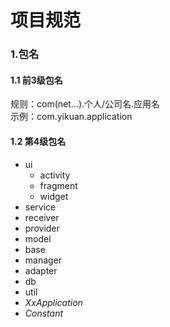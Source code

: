 # 项目规范

### 1.包名

#### 1.1 前3级包名
规则：com(net...).个人/公司名.应用名  
示例：com.yikuan.application  
#### 1.2 第4级包名
- ui
  - activity
  - fragment
  - widget
- service
- receiver
- provider
- model
- base
- manager
- adapter
- db
- util
- *XxApplication*
- *Constant*
